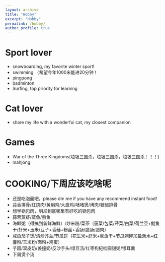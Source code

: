 ```yaml
---
layout: archive
title: "Hobby"
excerpt: "Hobby"
permalink: /hobby/
author_profile: true
---
```


Sport lover
======
* snowboarding, my favorite winter sport! 
* swimming （希望今年1000米能进20分钟！
* pingpong
* badminton
* Surfing, top priority for learning


Cat lover
======
* share my life with a wonderful cat, my closest companion

Games 
======
* War of the Three Kingdoms(垃圾三国杀，垃圾三国杀，垃圾三国杀！！！)
* mahjong

COOKING/下周应该吃啥呢
======
* 还是吃泡面吧，please dm me if you have any recommend instant food!
* 蒜香排骨/红烧肉/黄焖鸡/大盘鸡/啫啫煲/烤肉/糖醋排骨
* 想学锅包肉，明尼到底哪里有好吃的锅包肉
* 蒜蓉蒸虾/蒸鱼/煎鱼
* 海鲜粥（得搞到新鲜海鲜）/炒米粉/菜茶（菠菜/包菜/芹菜/白菜/荷兰豆+鱿鱼干/虾米+玉米/豆子+香菇+粉丝+香肠/腊肠/腊肉）
* 咸鱼茄子煲/清炒芥兰/节瓜饼（花生米+虾米+鱿鱼干+节瓜剁碎加盐沥水+红薯粉/玉米粉/面粉+鸡蛋）
* 芋圆/双皮奶/姜撞奶/反沙芋头/绿豆汤/红枣枸杞桂圆甜粥/银耳羹
* 下周煲个汤
